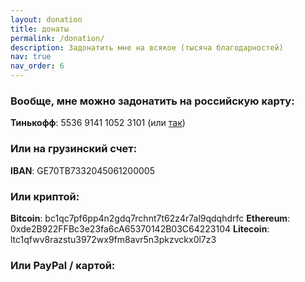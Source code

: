 ```yaml
---
layout: donation
title: донаты
permalink: /donation/
description: Задонатить мне на всякое (тысяча благодарностей)
nav: true
nav_order: 6
---
```


### Вообще, мне можно задонатить на российскую карту:

**Тинькофф**: 5536 9141 1052 3101 (или [так](https://www.tinkoff.ru/cf/1aPaQhJvQLn))

### Или на грузинский счет:

**IBAN**: GE70TB7332045061200005

### Или криптой:

**Bitcoin**: bc1qc7pf6pp4n2gdq7rchnt7t62z4r7al9qdqhdrfc
**Ethereum**: 0xde2B922FFBc3e23fa6cA65370142B03C64223104
**Litecoin**: ltc1qfwv8razstu3972wx9fm8avr5n3pkzvckx0l7z3

### Или PayPal / картой:


